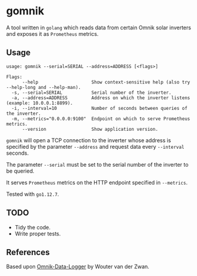 # gomnik

A tool written in `golang` which reads data from certain Omnik solar inverters and exposes it as `Prometheus` metrics.

## Usage

```shell
usage: gomnik --serial=SERIAL --address=ADDRESS [<flags>]

Flags:
      --help                    Show context-sensitive help (also try --help-long and --help-man).
  -s, --serial=SERIAL           Serial number of the inverter.
  -a, --address=ADDRESS         Address on which the inverter listens (example: 10.0.0.1:8899).
  -i, --interval=10             Number of seconds between queries of the inverter.
  -m, --metrics="0.0.0.0:9100"  Endpoint on which to serve Prometheus metrics.
      --version                 Show application version.
```

`gomnik` will open a TCP connection to the inverter whose address is specified by the parameter `--address` and request data every `--interval` seconds.

The parameter `--serial` must be set to the serial number of the inverter to be queried.

It serves `Prometheus` metrics on the HTTP endpoint specified in `--metrics`.

Tested with `go1.12.7`.

## TODO

* Tidy the code.
* Write proper tests.

## References

Based upon [Omnik-Data-Logger](https://github.com/Woutrrr/Omnik-Data-Logger) by Wouter van der Zwan.
